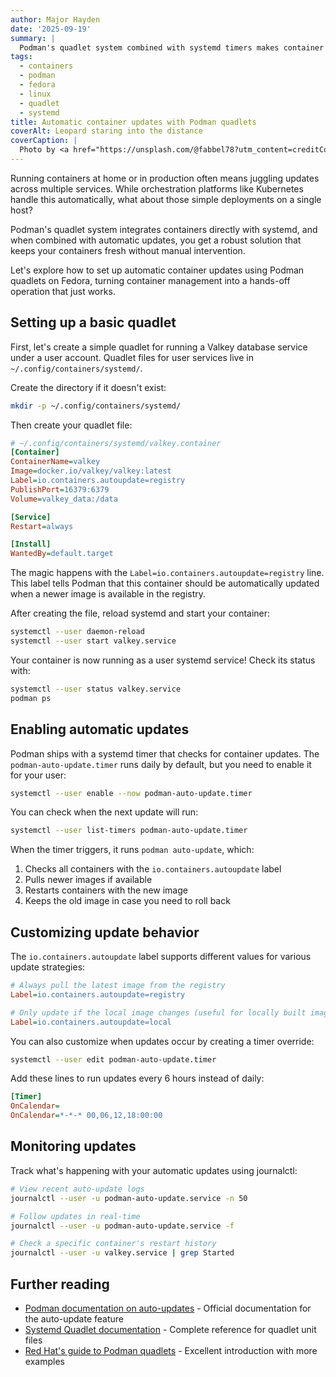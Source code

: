 ```yaml
---
author: Major Hayden
date: '2025-09-19'
summary: |
  Podman's quadlet system combined with systemd timers makes container updates easy and automatic.
tags:
  - containers
  - podman
  - fedora
  - linux
  - quadlet
  - systemd
title: Automatic container updates with Podman quadlets
coverAlt: Leopard staring into the distance
coverCaption: |
  Photo by <a href="https://unsplash.com/@fabbel78?utm_content=creditCopyText&utm_medium=referral&utm_source=unsplash">Fabien BELLANGER</a> on <a href="https://unsplash.com/photos/a-cheetah-cub-looks-attentively-into-the-distance-45xy4ugmnsM?utm_content=creditCopyText&utm_medium=referral&utm_source=unsplash">Unsplash</a>
---
```


Running containers at home or in production often means juggling updates across multiple services.
While orchestration platforms like Kubernetes handle this automatically, what about those simple deployments on a single host?

Podman's quadlet system integrates containers directly with systemd, and when combined with automatic updates, you get a robust solution that keeps your containers fresh without manual intervention.

Let's explore how to set up automatic container updates using Podman quadlets on Fedora, turning container management into a hands-off operation that just works.

## Setting up a basic quadlet

First, let's create a simple quadlet for running a Valkey database service under a user account.
Quadlet files for user services live in `~/.config/containers/systemd/`.

Create the directory if it doesn't exist:

```bash
mkdir -p ~/.config/containers/systemd/
```

Then create your quadlet file:

```ini
# ~/.config/containers/systemd/valkey.container
[Container]
ContainerName=valkey
Image=docker.io/valkey/valkey:latest
Label=io.containers.autoupdate=registry
PublishPort=16379:6379
Volume=valkey_data:/data

[Service]
Restart=always

[Install]
WantedBy=default.target
```

The magic happens with the `Label=io.containers.autoupdate=registry` line.
This label tells Podman that this container should be automatically updated when a newer image is available in the registry.

After creating the file, reload systemd and start your container:

```bash
systemctl --user daemon-reload
systemctl --user start valkey.service
```

Your container is now running as a user systemd service!
Check its status with:

```bash
systemctl --user status valkey.service
podman ps
```

## Enabling automatic updates

Podman ships with a systemd timer that checks for container updates.
The `podman-auto-update.timer` runs daily by default, but you need to enable it for your user:

```bash
systemctl --user enable --now podman-auto-update.timer
```

You can check when the next update will run:

```bash
systemctl --user list-timers podman-auto-update.timer
```

When the timer triggers, it runs `podman auto-update`, which:
1. Checks all containers with the `io.containers.autoupdate` label
2. Pulls newer images if available
3. Restarts containers with the new image
4. Keeps the old image in case you need to roll back

## Customizing update behavior

The `io.containers.autoupdate` label supports different values for various update strategies:

```ini
# Always pull the latest image from the registry
Label=io.containers.autoupdate=registry

# Only update if the local image changes (useful for locally built images)
Label=io.containers.autoupdate=local
```

You can also customize when updates occur by creating a timer override:

```bash
systemctl --user edit podman-auto-update.timer
```

Add these lines to run updates every 6 hours instead of daily:

```ini
[Timer]
OnCalendar=
OnCalendar=*-*-* 00,06,12,18:00:00
```

## Monitoring updates

Track what's happening with your automatic updates using journalctl:

```bash
# View recent auto-update logs
journalctl --user -u podman-auto-update.service -n 50

# Follow updates in real-time
journalctl --user -u podman-auto-update.service -f

# Check a specific container's restart history
journalctl --user -u valkey.service | grep Started
```

## Further reading

* [Podman documentation on auto-updates](https://docs.podman.io/en/latest/markdown/podman-auto-update.1.html) - Official documentation for the auto-update feature
* [Systemd Quadlet documentation](https://docs.podman.io/en/latest/markdown/podman-systemd.unit.5.html) - Complete reference for quadlet unit files
* [Red Hat's guide to Podman quadlets](https://www.redhat.com/sysadmin/quadlet-podman) - Excellent introduction with more examples
